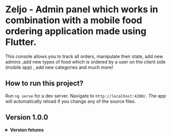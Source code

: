 # Zeljo - Admin panel which works in combination with a mobile food ordering application made using Flutter.

This console allows you to track all orders, manipulate their state, add new admins ,add new types of food which is ordered by a user on the client side (mobile app) , add new categories and much more!

## How to run this project?

Run `ng serve` for a dev server. Navigate to `http://localhost:4200/`. The app will automatically reload if you change any of the source files.

## Version 1.0.0
<details>
  <summary> <b> Version fetures </b> </summary> 
This version contains:<br>
  1.Preview of all orders.<br>
  2.Changing orders' state.<br>
  3.Adding new admins.<br>
  4.Different roles<br>
  5.Dummy charts<br>
  6.Adding new categories of food.<br>
  7.Adding new food.<br>
  8.Notifications every time a new order is made on the client side (mobile app).<br>
  9.Complete firebase authentication.<br>

</details>
